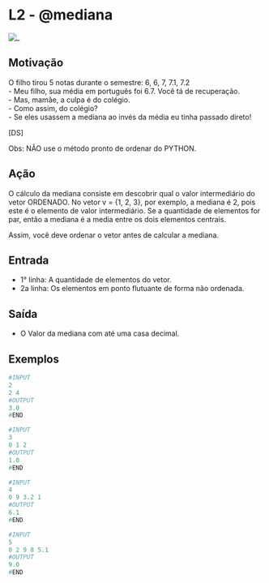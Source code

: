 # L2 - @mediana

![_](https://raw.githubusercontent.com/qxcodefup/arcade/master/base/mediana/cover.jpg)

## Motivação

O filho tirou 5 notas durante o semestre: 6, 6, 7, 7.1, 7.2  
\- Meu filho, sua média em português foi 6.7. Você tá de recuperação.  
\- Mas, mamãe, a culpa é do colégio.  
\- Como assim, do colégio?  
\- Se eles usassem a mediana ao invés da média eu tinha passado direto!

\[DS\]

Obs: NÃO use o método pronto de ordenar do PYTHON.

## Ação

O cálculo da mediana consiste em descobrir qual o valor intermediário
do vetor ORDENADO. No vetor v = {1, 2, 3}, por exemplo, a mediana é 2, pois este é o elemento de valor intermediário. Se a quantidade de elementos for par, então a mediana é a media entre os dois elementos centrais.

Assim, você deve ordenar o vetor antes de calcular a mediana.

## Entrada

- 1° linha: A quantidade de elementos do vetor.  
- 2a linha: Os elementos em ponto flutuante de forma não ordenada.

## Saída

- O Valor da mediana com até uma casa decimal.

## Exemplos

``` py
#INPUT
2
2 4
#OUTPUT
3.0
#END

#INPUT
3
0 1 2
#OUTPUT
1.0
#END

#INPUT
4
0 9 3.2 1
#OUTPUT
6.1
#END

#INPUT
5
0 2 9 8 5.1
#OUTPUT
9.0
#END
```
